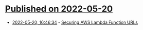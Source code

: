 # [Published on 2022-05-20](index.md)

* [2022-05-20, 16:46:34](https://news.ycombinator.com/item?id=31449854) - [Securing AWS Lambda Function URLs](https://www.wiz.io/blog/securing-aws-lambda-function-urls/)
